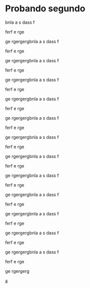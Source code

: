 <h1 id="test54">Probando segundo</h1>

bnla
a
s
dass
f


ferf
e
rge




ge
rgergergbnla
a
s
dass
f


ferf
e
rge




ge
rgergergbnla
a
s
dass
f


ferf
e
rge




ge
rgergergbnla
a
s
dass
f


ferf
e
rge




ge
rgergergbnla
a
s
dass
f


ferf
e
rge




ge
rgergergbnla
a
s
dass
f


ferf
e
rge




ge
rgergergbnla
a
s
dass
f


ferf
e
rge




ge
rgergergbnla
a
s
dass
f


ferf
e
rge




ge
rgergergbnla
a
s
dass
f


ferf
e
rge




ge
rgergergbnla
a
s
dass
f


ferf
e
rge




ge
rgergergbnla
a
s
dass
f


ferf
e
rge




ge
rgergergbnla
a
s
dass
f


ferf
e
rge




ge
rgergergbnla
a
s
dass
f


ferf
e
rge




ge
rgergerg


[a](#test54)
